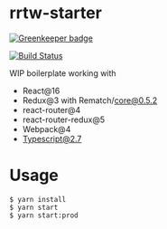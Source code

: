 # rrtw-starter

[![Greenkeeper badge](https://badges.greenkeeper.io/Pegase745/rrtw-starter.svg)](https://greenkeeper.io/)

[![Build Status](https://travis-ci.org/Pegase745/rrtw-starter.svg?branch=master)](https://travis-ci.org/Pegase745/rrtw-starter)

WIP boilerplate working with

* React@16
* Redux@3 with Rematch/core@0.5.2
* react-router@4
* react-router-redux@5
* Webpack@4
* Typescript@2.7

# Usage

```
$ yarn install
$ yarn start
$ yarn start:prod
```
